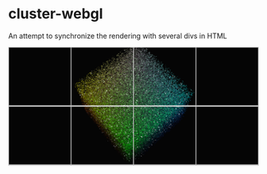 # cluster-webgl
An attempt to synchronize the rendering with several divs in HTML

![Cluster WebGL](https://github.com/iebeid/cluster-webgl/blob/master/cluster.png)
